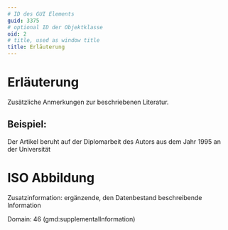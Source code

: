 ```yaml
---
# ID des GUI Elements
guid: 3375
# optional ID der Objektklasse
oid: 2
# title, used as window title
title: Erläuterung
---
```


# Erläuterung

Zusätzliche Anmerkungen zur beschriebenen Literatur.

## Beispiel:

Der Artikel beruht auf der Diplomarbeit des Autors aus dem Jahr 1995 an der Universität

# ISO Abbildung

Zusatzinformation: ergänzende, den Datenbestand beschreibende Information

Domain: 46 (gmd:supplementalInformation)
